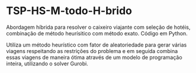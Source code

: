 # TSP-HS-M-todo-H-brido
Abordagem híbrida para resolver o caixeiro viajante com seleção de hotéis, combinação de método heurísitico com método exato.
Código em Python.

Utiliza um método heurístico com fator de aleatoriedade para gerar várias viagens respeitando as restrições do problema e em seguida combina essas viagens  de maneira ótima através de um modelo de programação inteira, utilizando o solver Gurobi.
